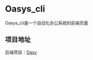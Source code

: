 # Oasys_cli
Oasys_cli是一个自动化办公系统的前端页面  
## 项目地址
后端项目：[Oasy](https://github.com/alsdhkauuhw/Oasys "悬停显示")
